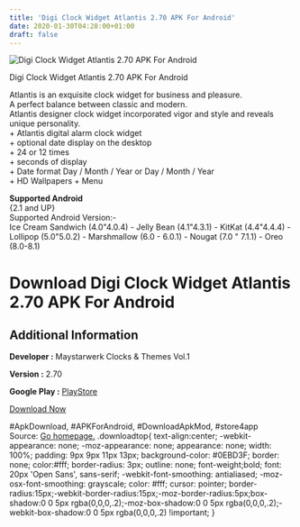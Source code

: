```yaml
---
title: 'Digi Clock Widget Atlantis 2.70 APK For Android'
date: 2020-01-30T04:28:00+01:00
draft: false
---
```


![Digi Clock Widget Atlantis 2.70 APK For Android](https://i1.wp.com/apkhome.net/wp-content/uploads/2018/12/Digi-Clock-Widget-Atlantis-2.70.png "Digi Clock Widget Atlantis 2.70 APK For Android")

  

Digi Clock Widget Atlantis 2.70 APK For Android

Atlantis is an exquisite clock widget for business and pleasure.  
A perfect balance between classic and modern.  
Atlantis designer clock widget incorporated vigor and style and reveals unique personality.  
\+ Atlantis digital alarm clock widget  
\+ optional date display on the desktop  
\+ 24 or 12 times  
\+ seconds of display  
\+ Date format Day / Month / Year or Day / Month / Year  
\+ HD Wallpapers + Menu

**Supported Android**  
{2.1 and UP}  
Supported Android Version:-  
Ice Cream Sandwich (4.0"4.0.4) - Jelly Bean (4.1"4.3.1) - KitKat (4.4"4.4.4) - Lollipop (5.0"5.0.2) - Marshmallow (6.0 - 6.0.1) - Nougat (7.0 " 7.1.1) - Oreo (8.0-8.1)

Download Digi Clock Widget Atlantis 2.70 APK For Android
========================================================

Additional Information
----------------------

**Developer :** Maystarwerk Clocks & Themes Vol.1

**Version :** 2.70

**Google Play :** [PlayStore](https://play.google.com/store/apps/details?id=com.medetkoc2.clockatlantis.atlantis&hl=en)

  

[Download Now](https://store4app.co/post/digi-clock-widget-atlantis-2-70-apk-for-android_1573671248)

  
#ApkDownload, #APKForAndroid, #DownloadApkMod, #store4app  
Source: [Go homepage.](https://store4app.co/post/digi-clock-widget-atlantis-2-70-apk-for-android_1573671248) .downloadtop{ text-align:center; -webkit-appearance: none; -moz-appearance: none; appearance: none; width: 100%; padding: 9px 9px 11px 13px; background-color: #0EBD3F; border: none; color:#fff; border-radius: 3px; outline: none; font-weight;bold; font: 20px 'Open Sans', sans-serif; -webkit-font-smoothing: antialiased; -moz-osx-font-smoothing: grayscale; color: #fff; cursor: pointer; border-radius:15px;-webkit-border-radius:15px;-moz-border-radius:5px;box-shadow:0 0 5px rgba(0,0,0,.2);-moz-box-shadow:0 0 5px rgba(0,0,0,.2);-webkit-box-shadow:0 0 5px rgba(0,0,0,.2) !important; }